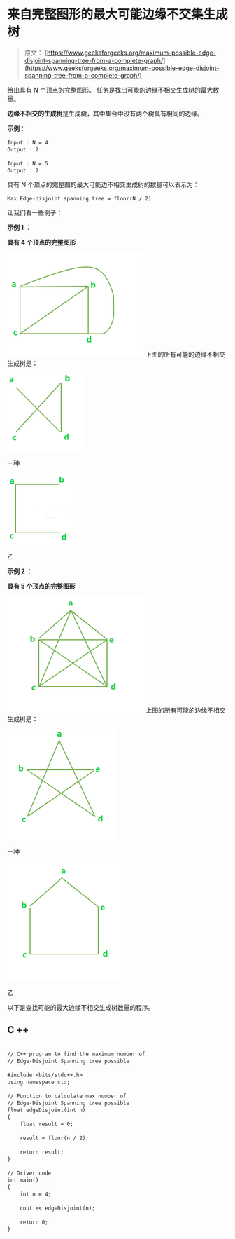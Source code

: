 # 来自完整图形的最大可能边缘不交集生成树

> 原文： [https://www.geeksforgeeks.org/maximum-possible-edge-disjoint-spanning-tree-from-a-complete-graph/](https://www.geeksforgeeks.org/maximum-possible-edge-disjoint-spanning-tree-from-a-complete-graph/)

给出具有 N 个顶点的完整图形。 任务是找出可能的边缘不相交生成树的最大数量。

**边缘不相交的生成树**是生成树，其中集合中没有两个树具有相同的边缘。

**示例**：

```
Input : N = 4
Output : 2

Input : N = 5
Output : 2 

```

具有 N 个顶点的完整图的最大可能边不相交生成树的数量可以表示为：

```
Max Edge-disjoint spanning tree = floor(N / 2)

```

让我们看一些例子：

**示例 1** ：

**具有 4 个顶点的完整图形**

![](img/62884a6753c17da0729b20c1daf93bd6.png)
上图的所有可能的边缘不相交生成树是：

![](img/a4b8c4e60320a5b5fb10827670a34f7e.png)

一种

![](img/2c1410c5d470938fbd23767bef2c524a.png)

乙

**示例 2** ：

**具有 5 个顶点的完整图形**

![](img/4159aa187b2a9d6516417a8abaff8d58.png)
上图的所有可能的边缘不相交生成树是：

![](img/f6c0fdfb1def5e8368a17e0dc7077248.png)

一种

![](img/434cc26d295f328db6485a84f7f8b3f9.png)

乙

以下是查找可能的最大边缘不相交生成树数量的程序。

## C ++

```

// C++ program to find the maximum number of  
// Edge-Disjoint Spanning tree possible 

#include <bits/stdc++.h> 
using namespace std; 

// Function to calculate max number of  
// Edge-Disjoint Spanning tree possible 
float edgeDisjoint(int n) 
{ 
    float result = 0; 

    result = floor(n / 2); 

    return result; 
} 

// Driver code 
int main() 
{ 
    int n = 4; 

    cout << edgeDisjoint(n); 

    return 0; 
} 

```